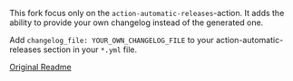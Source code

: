This fork focus only on the `action-automatic-releases`-action.
It adds the ability to provide your own changelog instead of the generated one.

Add `changelog_file: YOUR_OWN_CHANGELOG_FILE` to your action-automatic-releases
section in your `*.yml` file.

[Original Readme](../README.md)

